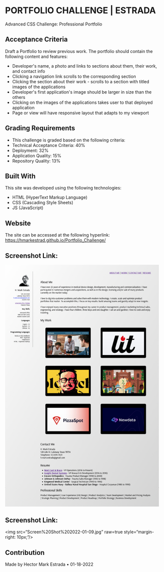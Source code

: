 # PORTFOLIO CHALLENGE | ESTRADA  
 Advanced CSS Challenge: Professional Portfolio  
## Acceptance Criteria  
Draft a Portfolio to review previous work. The portfolio should contain the following content and features:  
* Developer's name, a photo and links to sections about them, their work, and contact info  
* Clicking a navigation link scrolls to the corresponding section  
* Clicking the section about their work - scrolls to a section with titled images of the applications  
* Developer's first application's image should be larger in size than the others  
* Clicking on the images of the applications takes user to that deployed application  
* Page or view will have responsive layout that adapts to my viewport  
## Grading Requirements  
* This challenge is graded based on the following criteria:
* Technical Acceptance Criteria: 40%
* Deployment: 32%  
* Application Quality: 15%  
* Repository Quality: 13%  
## Built With  
This site was developed using the following technologies:  
* HTML (HyperText Markup Language)  
* CSS (Cascading Style Sheets)  
* JS (JavaScript)    
## Website  
The site can be accessed at the following hyperlink:  
https://hmarkestrad.github.io/Portfolio_Challenge/  
## Screenshot Link:  
![foxdemo](https://github.com/hmarkestrad/Portfolio_Challenge/blob/8bc10683e9f2c0d85dcc75d08dcfc6e2858d5045/Screen%20Shot%202022-01-09.jpg)  
## Screenshot Link:  
<img src=“Screen%20Shot%202022-01-09.jpg” raw=true style=“margin-right: 10px;”/>  
## Contribution  
Made by Hector Mark Estrada • 01-18-2022
